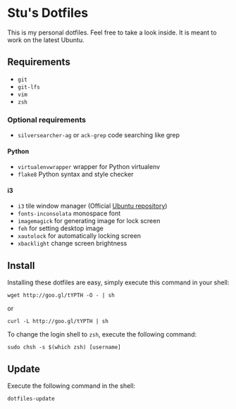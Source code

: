 # Stu's Dotfiles
This is my personal dotfiles. Feel free to take a look inside. It is meant to
work on the latest Ubuntu.

## Requirements
 * `git`
 * `git-lfs`
 * `vim`
 * `zsh`

### Optional requirements
 * `silversearcher-ag` or `ack-grep` code searching like grep

#### Python
 * `virtualenvwrapper` wrapper for Python virtualenv
 * `flake8` Python syntax and style checker

#### i3
 * `i3` tile window manager (Official [Ubuntu repository](https://i3wm.org/docs/repositories.html#_ubuntu_repository))
 * `fonts-inconsolata` monospace font
 * `imagemagick` for generating image for lock screen
 * `feh` for setting desktop image
 * `xautolock` for automatically locking screen
 * `xbacklight` change screen brightness

## Install
Installing these dotfiles are easy, simply execute this command
in your shell:

    wget http://goo.gl/tYPTH -O - | sh
or

    curl -L http://goo.gl/tYPTH | sh

To change the login shell to `zsh`, execute the following command:

    sudo chsh -s $(which zsh) [username]

## Update
Execute the following command in the shell:

    dotfiles-update
